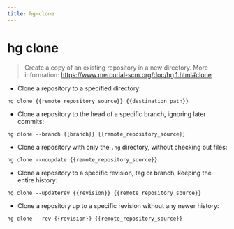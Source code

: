 ```yaml
---
title: hg-clone
---
```

# hg clone

> Create a copy of an existing repository in a new directory.
> More information: <https://www.mercurial-scm.org/doc/hg.1.html#clone>.

- Clone a repository to a specified directory:

`hg clone {{remote_repository_source}} {{destination_path}}`

- Clone a repository to the head of a specific branch, ignoring later commits:

`hg clone --branch {{branch}} {{remote_repository_source}}`

- Clone a repository with only the `.hg` directory, without checking out files:

`hg clone --noupdate {{remote_repository_source}}`

- Clone a repository to a specific revision, tag or branch, keeping the entire history:

`hg clone --updaterev {{revision}} {{remote_repository_source}}`

- Clone a repository up to a specific revision without any newer history:

`hg clone --rev {{revision}} {{remote_repository_source}}`
